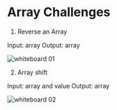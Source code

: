 # Array Challenges

1. Reverse an Array

Input: array
Output: array

![whiteboard 01](../../assets/challenge01.png)

2. Array shift

Input: array and value
Output: array

![whiteboard 02](../../assets/challenge02.png)